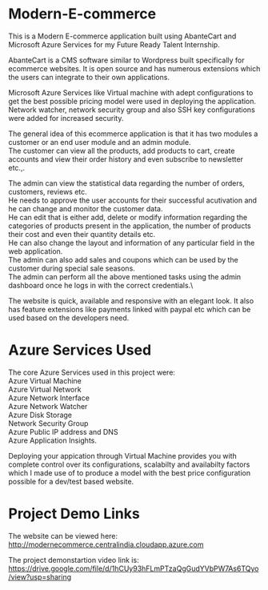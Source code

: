 # Modern-E-commerce
This is a Modern E-commerce application built using AbanteCart and Microsoft Azure Services for my Future Ready Talent Internship.

AbanteCart is a CMS software similar to Wordpress built specifically for ecommerce websites. It is open source and has numerous extensions which the users can integrate to their own applications.

Microsoft Azure Services like Virtual machine with adept configurations to get  the best possible pricing model were used in deploying the application. Network watcher, network security group and also SSH key configurations were added for increased security.

The general idea of this ecommerce application is that it has two modules a customer or an end user module and an admin module.\
The customer can view all the products, add products to cart, create accounts and view their order history and even subscribe to newsletter etc.,.

The admin can view the statistical data regarding the number of orders, customers, reviews etc.\
He needs to approve the user accounts for their successful acutivation and he can change and monitor the customer data.\
He can edit that is either add, delete or modify information regarding the categories of products present in the application, the number of products their cost and even their quantity details etc.\
He can also change the layout and information of any particular field in the web application.\
The admin can also add sales and coupons which can be used by the customer during special sale seasons.\
The admin can perform all the above mentioned tasks using the admin dashboard once he logs in with the correct credentials.\


The website is quick, available and responsive with an elegant look. It also has feature extensions like payments linked with paypal etc which can be used based on the developers need.


# Azure Services Used
The core Azure Services used in this project were:\
Azure Virtual Machine\
Azure Virtual Network\
Azure Network Interface\
Azure Network Watcher\
Azure Disk Storage\
Network Security Group\
Azure Public IP address and DNS\
Azure Application Insights.

Deploying your appication through Virtual Machine provides you with complete control over its configurations, scalabilty and availabilty factors which I made use of to produce a model with the best price configuration possible for a dev/test based website.

# Project Demo Links
The website can be viewed here: http://modernecommerce.centralindia.cloudapp.azure.com

The project demonstartion video link is: https://drive.google.com/file/d/1hCUy93hFLmPTzaQgGudYVbPW7As6TQyo/view?usp=sharing

